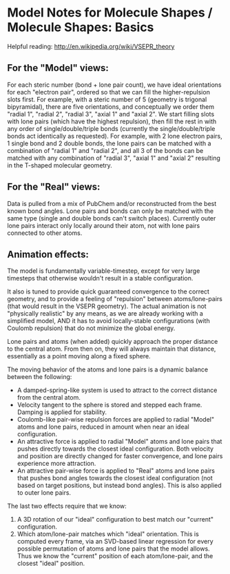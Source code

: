 # Model Notes for Molecule Shapes / Molecule Shapes: Basics

Helpful reading: http://en.wikipedia.org/wiki/VSEPR_theory

## For the "Model" views:

For each steric number (bond + lone pair count), we have ideal orientations for each "electron pair", ordered so that
we can fill the higher-repulsion slots first.
For example, with a steric number of 5 (geometry is trigonal bipyramidal), there are five orientations, and conceptually
we order them "radial 1", "radial 2", "radial 3", "axial 1" and "axial 2". We start filling slots with lone pairs
(which have the highest repulsion), then fill the rest in with any order of single/double/triple bonds (currently the
single/double/triple bonds act identically as requested). For example, with 2 lone electron pairs, 1 single bond and
2 double bonds, the lone pairs can be matched with a combination of "radial 1" and "radial 2", and all 3 of the bonds
can be matched with any combination of "radial 3", "axial 1" and "axial 2" resulting in the T-shaped molecular
geometry.

## For the "Real" views:

Data is pulled from a mix of PubChem and/or reconstructed from the best known bond angles. Lone pairs and bonds can
only be matched with the same type (single and double bonds can't switch places). Currently outer lone pairs interact
only locally around their atom, not with lone pairs connected to other atoms.

## Animation effects:

The model is fundamentally variable-timestep, except for very large timesteps that otherwise wouldn't result in a
stable configuration.

It also is tuned to provide quick guaranteed convergence to the correct geometry, and to provide a feeling of
"repulsion" between atoms/lone-pairs (that would result in the VSEPR geometry). The actual animation is not
"physically realistic" by any means, as we are already working with a simplified model, AND it has to avoid
locally-stable configurations (with Coulomb repulsion) that do not minimize the global energy.

Lone pairs and atoms (when added) quickly approach the proper distance to the central atom. From then on, they will
always maintain that distance, essentially as a point moving along a fixed sphere.

The moving behavior of the atoms and lone pairs is a dynamic balance between the following:

- A damped-spring-like system is used to attract to the correct distance from the central atom.
- Velocity tangent to the sphere is stored and stepped each frame. Damping is applied for stability.
- Coulomb-like pair-wise repulsion forces are applied to radial "Model" atoms and lone pairs, reduced in amount
  when near an ideal configuration.
- An attractive force is applied to radial "Model" atoms and lone pairs that pushes directly towards the closest ideal
  configuration. Both velocity and position are directly changed for faster convergence, and lone pairs experience
  more attraction.
- An attractive pair-wise force is applied to "Real" atoms and lone pairs that pushes bond angles towards the closest
  ideal configuration (not based on target positions, but instead bond angles). This is also applied to outer lone pairs.

The last two effects require that we know:
1. A 3D rotation of our "ideal" configuration to best match our "current" configuration.
2. Which atom/lone-pair matches which "ideal" orientation.
This is computed every frame, via an SVD-based linear regression for every possible permutation of atoms and lone pairs
that the model allows. Thus we know the "current" position of each atom/lone-pair, and the closest "ideal" position.